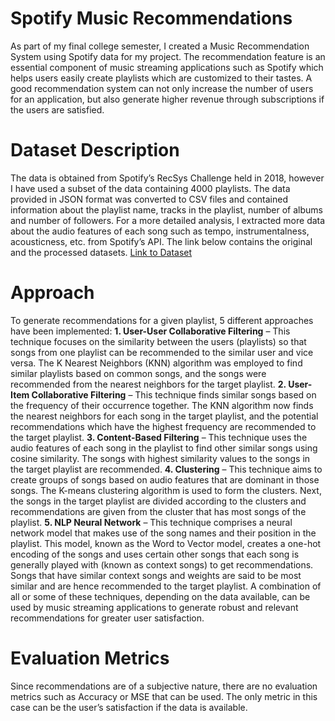 # Spotify Music Recommendations
As part of my final college semester, I created a Music Recommendation System using Spotify data for my project. The recommendation feature is an essential component of music streaming applications such as Spotify which helps users easily create playlists which are customized to their tastes. A good recommendation system can not only increase the number of users for an application, but also generate higher revenue through subscriptions if the users are satisfied.

# Dataset Description
The data is obtained from Spotify’s RecSys Challenge held in 2018, however I have used a subset of the data containing 4000 playlists. The data provided in JSON format was converted to CSV files and contained information about the playlist name, tracks in the playlist, number of albums and number of followers. For a more detailed analysis, I extracted more data about the audio features of each song such as tempo, instrumentalness, acousticness, etc. from Spotify’s API. The link below contains the original and the processed datasets.
[Link to Dataset](https://drive.google.com/open?id=1aznWI4NTLebMqwfQPLn6XJDmVX8CO0yh)

# Approach
To generate recommendations for a given playlist, 5 different approaches have been implemented:
**1.	User-User Collaborative Filtering** – This technique focuses on the similarity between the users (playlists) so that songs from one playlist can be recommended to the similar user and vice versa. The K Nearest Neighbors (KNN) algorithm was employed to find similar playlists based on common songs, and the songs were recommended from the nearest neighbors for the target playlist.
**2.	User-Item Collaborative Filtering** – This technique finds similar songs based on the frequency of their occurrence together. The KNN algorithm now finds the nearest neighbors for each song in the target playlist, and the potential recommendations which have the highest frequency are recommended to the target playlist.
**3.	Content-Based Filtering** – This technique uses the audio features of each song in the playlist to find other similar songs using cosine similarity. The songs with highest similarity values to the songs in the target playlist are recommended.
**4.	Clustering** – This technique aims to create groups of songs based on audio features that are dominant in those songs. The K-means clustering algorithm is used to form the clusters. Next, the songs in the target playlist are divided according to the clusters and recommendations are given from the cluster that has most songs of the playlist.
**5.	NLP Neural Network** – This technique comprises a neural network model that makes use of the song names and their position in the playlist. This model, known as the Word to Vector model, creates a one-hot encoding of the songs and uses certain other songs that each song is generally played with (known as context songs) to get recommendations. Songs that have similar context songs and weights are said to be most similar and are hence recommended to the target playlist.
A combination of all or some of these techniques, depending on the data available, can be used by music streaming applications to generate robust and relevant recommendations for greater user satisfaction.

# Evaluation Metrics
Since recommendations are of a subjective nature, there are no evaluation metrics such as Accuracy or MSE that can be used. The only metric in this case can be the user’s satisfaction if the data is available.
